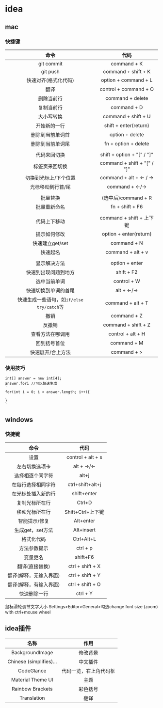 # idea
## mac
### 快捷键

|                    命令                     |            代码             |
| :-----------------------------------------: | :-------------------------: |
|                 git commit                  |         command + K         |
|                  git push                   |     command + shift + K     |
|            快速对齐(格式化代码)             |    option + command + L     |
|                    翻译                     |    control + command + O    |
|                 删除当前行                  |      command + delete       |
|                 复制当前行                  |         command + D         |
|                 大小写转换                  |     command + shift + U     |
|                开始新的一行                 |    shift + enter(return)    |
|              删除到当前单词首               |       option + delete       |
|              删除到当前单词尾               |    fn + option + delete     |
|                                             |                             |
|                代码来回切换                 | shift + option + "[" / "]"  |
|               标签页来回切换                | command + shift + "[" / "]" |
|            切换到光标上/下个位置            |   command + alt + <- / ->   |
|              光标移动到行首/尾              |       command + <-/->       |
|                                             |                             |
|                  批量替换                   |     (选中后)command + R     |
|                批量重新命名                 |       fn + shift + F6       |
|                                             |                             |
|                代码上下移动                 |  command + shift + 上下键   |
|                提示如何修改                 |   option + enter(return)    |
|               快速建立get/set               |         command + N         |
|                  快速起名                   |      command + alt + v      |
|                                             |                             |
|                显示解决方法                 |       option + enter        |
|            快速到出现问题到地方             |         shift + F2          |
|                选中当前单词                 |         control + W         |
|            快速切换到单词的首尾             |         alt + <-/->         |
| 快速生成一些语句，如`if/else` `try/catch`等 |      command + alt + T      |
|                    撤销                     |         command + Z         |
|                   反撤销                    |     command + shift + Z     |
|              查看方法在哪调用               |      control + alt + H      |
|                回到括号首位                 |         command + M         |
|              快速展开/合上方法              |         command + >         |

### 使用技巧
```
int[] answer = new int[4];
answer.fori //可以快速生成
`
for(int i = 0; i < answer.length; i++){

}
`
```


## windows
### 快捷键
命令 | 代码
:-:|:-: 
设置 | control + alt + s
左右切换选项卡 | alt + ->/<-
选择相逐个同字符 | alt+j 
在每行选择相同字符 | ctrl+shift+alt+j
在光标处插入新的行 | shift+enter
复制光标所在行 | Ctrl+D
移动光标所在行 | Shift+Ctrl+上下键 
智能提示/修复 | Alt+enter
生成get，set方法 | Alt+insert
格式化代码 | Ctrl+Alt+L
方法参数提示 | ctrl + p
变量更名 | shift+F6
翻译(直接替换) | ctrl + shift + X
翻译(解释，无输入界面) | ctrl + shift + Y
翻译(解释，有输入界面) | ctrl + shift + O
快速删除一行 | ctrl + Y 

鼠标滑轮调节文字大小
Settings>Editor>General>勾选change font size (zoom) with ctrl+mouse wheel

## idea插件
名称     |  作用
:-: | :-:
BackgroundImage  |    修改背景
Chinese (simplifies)...|   中文插件
CodeGlance |  代码一览，右上角代码框
Material Theme UI |   主题
Rainbow Brackets |  彩色括号
Translation |  翻译







